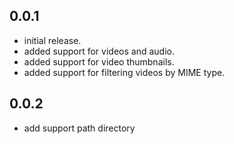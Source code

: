 ## 0.0.1

* initial release.
* added support for videos and audio.
* added support for video thumbnails.
* added support for filtering videos by MIME type.

## 0.0.2

* add support path directory